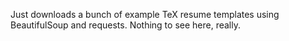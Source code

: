 Just downloads a bunch of example TeX resume templates using
BeautifulSoup and requests.  Nothing to see here, really.
